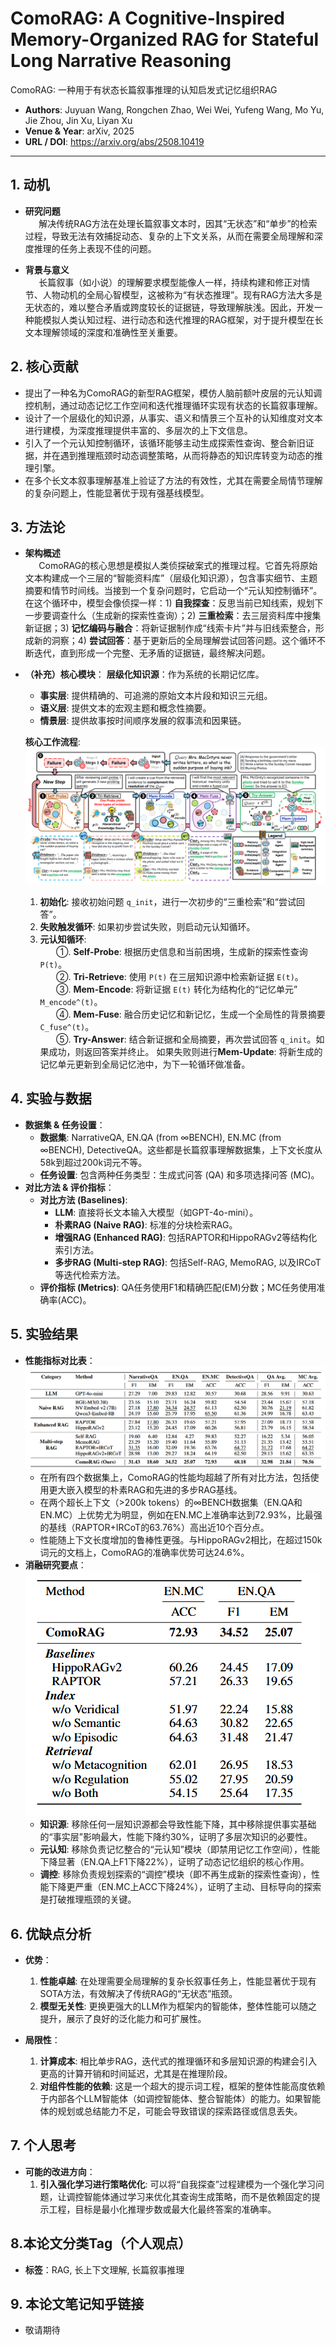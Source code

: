 # ComoRAG: A Cognitive-Inspired Memory-Organized RAG for Stateful Long Narrative Reasoning

ComoRAG: 一种用于有状态长篇叙事推理的认知启发式记忆组织RAG

- **Authors**: Juyuan Wang, Rongchen Zhao, Wei Wei, Yufeng Wang, Mo Yu, Jie Zhou, Jin Xu, Liyan Xu
- **Venue & Year**: arXiv, 2025
- **URL / DOI**: https://arxiv.org/abs/2508.10419

---

## 1. 动机

- **研究问题**
<br> `   `解决传统RAG方法在处理长篇叙事文本时，因其“无状态”和“单步”的检索过程，导致无法有效捕捉动态、复杂的上下文关系，从而在需要全局理解和深度推理的任务上表现不佳的问题。

- **背景与意义**
<br> `   `长篇叙事（如小说）的理解要求模型能像人一样，持续构建和修正对情节、人物动机的全局心智模型，这被称为“有状态推理”。现有RAG方法大多是无状态的，难以整合矛盾或跨度较长的证据链，导致理解肤浅。因此，开发一种能模拟人类认知过程、进行动态和迭代推理的RAG框架，对于提升模型在长文本理解领域的深度和准确性至关重要。

## 2. 核心贡献

- 提出了一种名为ComoRAG的新型RAG框架，模仿人脑前额叶皮层的元认知调控机制，通过动态记忆工作空间和迭代推理循环实现有状态的长篇叙事理解。
- 设计了一个层级化的知识源，从事实、语义和情景三个互补的认知维度对文本进行建模，为深度推理提供丰富的、多层次的上下文信息。
- 引入了一个元认知控制循环，该循环能够主动生成探索性查询、整合新旧证据，并在遇到推理瓶颈时动态调整策略，从而将静态的知识库转变为动态的推理引擎。
- 在多个长文本叙事理解基准上验证了方法的有效性，尤其在需要全局情节理解的复杂问题上，性能显著优于现有强基线模型。

## 3. 方法论

- **架构概述**<br> `   `ComoRAG的核心思想是模拟人类侦探破案式的推理过程。它首先将原始文本构建成一个三层的“智能资料库”（层级化知识源），包含事实细节、主题摘要和情节时间线。当接到一个复杂问题时，它启动一个“元认知控制循环”。在这个循环中，模型会像侦探一样：1) **自我探查**：反思当前已知线索，规划下一步要调查什么（生成新的探索性查询）；2) **三重检索**：去三层资料库中搜集新证据；3) **记忆编码与融合**：将新证据制作成“线索卡片”并与旧线索整合，形成新的洞察；4) **尝试回答**：基于更新后的全局理解尝试回答问题。这个循环不断迭代，直到形成一个完整、无矛盾的证据链，最终解决问题。
- **（补充）核心模块**：
  **层级化知识源**：作为系统的长期记忆库。
    - **事实层**: 提供精确的、可追溯的原始文本片段和知识三元组。
    - **语义层**: 提供文本的宏观主题和概念性摘要。
    - **情景层**: 提供故事按时间顺序发展的叙事流和因果链。

  **核心工作流程**:
  ![f2](image13/f2.png)
  1. **初始化**: 接收初始问题 `q_init`，进行一次初步的“三重检索”和“尝试回答”。
  2. **失败触发循环**: 如果初步尝试失败，则启动元认知循环。
  3. **元认知循环**:<br> `   `
     ①. **Self-Probe**: 根据历史信息和当前困境，生成新的探索性查询 `P(t)`。<br> `   `
     ②. **Tri-Retrieve**: 使用 `P(t)` 在三层知识源中检索新证据 `E(t)`。<br> `   `
     ③. **Mem-Encode**: 将新证据 `E(t)` 转化为结构化的“记忆单元” `M_encode^(t)`。<br> `   `
     ④. **Mem-Fuse**: 融合历史记忆和新记忆，生成一个全局性的背景摘要 `C_fuse^(t)`。<br> `   `
     ⑤. **Try-Answer**: 结合新证据和全局摘要，再次尝试回答 `q_init`。如果成功，则返回答案并终止。
     如果失败则进行**Mem-Update**: 将新生成的记忆单元更新到全局记忆池中，为下一轮循环做准备。

  

## 4. 实验与数据 

- **数据集 & 任务设置**：
  - **数据集**: NarrativeQA, EN.QA (from ∞BENCH), EN.MC (from ∞BENCH), DetectiveQA。这些都是长篇叙事理解数据集，上下文长度从58k到超过200k词元不等。
  - **任务设置**: 包含两种任务类型：生成式问答 (QA) 和多项选择问答 (MC)。
- **对比方法 & 评价指标**：
  - **对比方法 (Baselines)**:
    - **LLM**: 直接将长文本输入大模型（如GPT-4o-mini）。
    - **朴素RAG (Naive RAG)**: 标准的分块检索RAG。
    - **增强RAG (Enhanced RAG)**: 包括RAPTOR和HippoRAGv2等结构化索引方法。
    - **多步RAG (Multi-step RAG)**: 包括Self-RAG, MemoRAG, 以及IRCoT等迭代检索方法。
  - **评价指标 (Metrics)**: QA任务使用F1和精确匹配(EM)分数；MC任务使用准确率(ACC)。

## 5. 实验结果

- **性能指标对比表**：
  ![t1](image13/t1.png)
  - 在所有四个数据集上，ComoRAG的性能均超越了所有对比方法，包括使用更大嵌入模型的朴素RAG和先进的多步RAG基线。
  - 在两个超长上下文（>200k tokens）的∞BENCH数据集（EN.QA和EN.MC）上优势尤为明显，例如在EN.MC上准确率达到72.93%，比最强的基线（RAPTOR+IRCoT的63.76%）高出近10个百分点。
  - 性能随上下文长度增加的鲁棒性更强。与HippoRAGv2相比，在超过150k词元的文档上，ComoRAG的准确率优势可达24.6%。
- **消融研究要点**：
  ![t2](image13/t2.png)
  - **知识源**: 移除任何一层知识源都会导致性能下降，其中移除提供事实基础的“事实层”影响最大，性能下降约30%，证明了多层次知识的必要性。
  - **元认知**: 移除负责记忆整合的“元认知”模块（即禁用记忆工作空间），性能下降显著（EN.QA上F1下降22%），证明了动态记忆组织的核心作用。
  - **调控**: 移除负责规划探索的“调控”模块（即不再生成新的探索性查询），性能下降更严重（EN.MC上ACC下降24%），证明了主动、目标导向的探索是打破推理瓶颈的关键。

## 6. 优缺点分析 

- **优势**：

  1.  **性能卓越**: 在处理需要全局理解的复杂长叙事任务上，性能显著优于现有SOTA方法，有效解决了传统RAG的“无状态”瓶颈。
  2.  **模型无关性**: 更换更强大的LLM作为框架内的智能体，整体性能可以随之提升，展示了良好的泛化能力和可扩展性。

- **局限性**：
  1.  **计算成本**: 相比单步RAG，迭代式的推理循环和多层知识源的构建会引入更高的计算开销和时间延迟，尤其是在推理阶段。
  2.  **对组件性能的依赖**: 这是一个超大的提示词工程，框架的整体性能高度依赖于内部各个LLM智能体（如调控智能体、整合智能体）的能力。如果智能体的规划或总结能力不足，可能会导致错误的探索路径或信息丢失。

## 7. 个人思考 

- **可能的改进方向**：
  1.  **引入强化学习进行策略优化**: 可以将“自我探查”过程建模为一个强化学习问题，让调控智能体通过学习来优化其查询生成策略，而不是依赖固定的提示工程，目标是最小化推理步数或最大化最终答案的准确率。

## 8.本论文分类Tag（个人观点）

- **标签**：RAG, 长上下文理解, 长篇叙事推理

## 9. 本论文笔记知乎链接
* 敬请期待